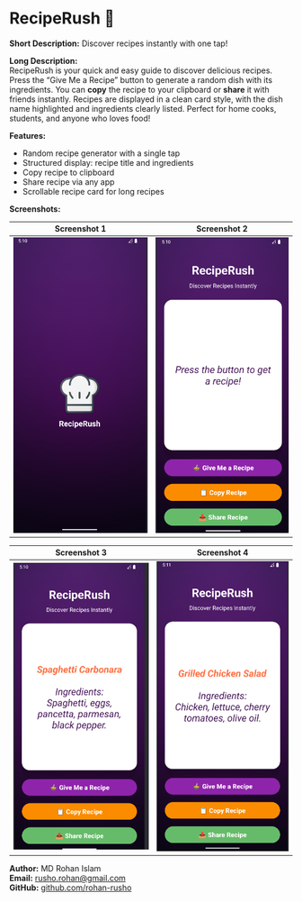 # RecipeRush 🍲

**Short Description:** Discover recipes instantly with one tap!  

**Long Description:**  
RecipeRush is your quick and easy guide to discover delicious recipes. Press the “Give Me a Recipe” button to generate a random dish with its ingredients. You can **copy** the recipe to your clipboard or **share** it with friends instantly. Recipes are displayed in a clean card style, with the dish name highlighted and ingredients clearly listed. Perfect for home cooks, students, and anyone who loves food!  

**Features:**  
- Random recipe generator with a single tap  
- Structured display: recipe title and ingredients  
- Copy recipe to clipboard  
- Share recipe via any app  
- Scrollable recipe card for long recipes  

**Screenshots:**  

| Screenshot 1 | Screenshot 2 |
|--------------|--------------|
| ![1.png](SS/1.png) | ![2.png](SS/2.png) |

| Screenshot 3 | Screenshot 4 |
|--------------|--------------|
| ![3.png](SS/3.png) | ![4.png](SS/4.png) |

**Author:** MD Rohan Islam  
**Email:** rusho.rohan@gmail.com  
**GitHub:** [github.com/rohan-rusho](https://github.com/rohan-rusho)
